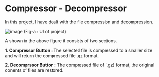 # Compressor - Decompressor
In this project, I have dealt with the file compression and decompression.

![image](https://user-images.githubusercontent.com/104886848/211005679-78980e79-7938-4287-9346-a40029b55fda.png)
                    (Fig-a : UI of project)                        
      
      
A shown in the above figure it consists of two sections.

**1. Compressor Button :** The selected file is compressed to a smaller size and will return the compressed file .gz format.

**2. Decomprssor Button :** The compressed file of (.gz) format, the original conents of files are restored.
